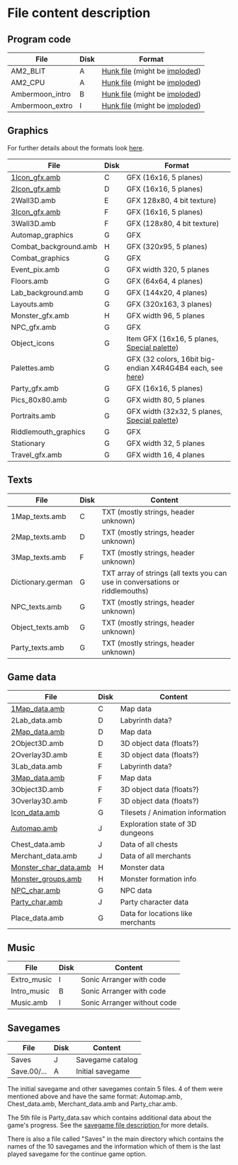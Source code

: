 # File content description

## Program code

File | Disk | Format
---- | ---- | ----
AM2_BLIT | A | [Hunk file](Hunks.md) (might be [imploded](Imploding.md))
AM2_CPU | A | [Hunk file](Hunks.md) (might be [imploded](Imploding.md))
Ambermoon_intro | B | [Hunk file](Hunks.md) (might be [imploded](Imploding.md))
Ambermoon_extro | I | [Hunk file](Hunks.md) (might be [imploded](Imploding.md))

## Graphics

For further details about the formats look [here](../FileSpecs/Graphics.md).

File | Disk | Format
---- | ---- | ----
[1Icon_gfx.amb](../FileSpecs/Maps2D.md) | C | GFX (16x16, 5 planes)
[2Icon_gfx.amb](../FileSpecs/Maps2D.md) | D | GFX (16x16, 5 planes)
2Wall3D.amb | E | GFX 128x80, 4 bit texture)
[3Icon_gfx.amb](../FileSpecs/Maps2D.md) | F | GFX (16x16, 5 planes)
3Wall3D.amb | F | GFX (128x80, 4 bit texture)
Automap_graphics | G | GFX
Combat_background.amb | H | GFX (320x95, 5 planes)
Combat_graphics | G | GFX
Event_pix.amb | G | GFX width 320, 5 planes
Floors.amb | G | GFX (64x64, 4 planes)
Lab_background.amb | G | GFX (144x20, 4 planes)
Layouts.amb | G | GFX (320x163, 3 planes)
Monster_gfx.amb | H | GFX width 96, 5 planes
NPC_gfx.amb | G | GFX
Object_icons | G | Item GFX (16x16, 5 planes, [Special palette](../FileSpecs/Graphics.md))
Palettes.amb | G | GFX (32 colors, 16bit big-endian X4R4G4B4 each, see [here](../FileSpecs/Graphics.md))
Party_gfx.amb | G | GFX (16x16, 5 planes)
Pics_80x80.amb | G | GFX width 80, 5 planes
Portraits.amb | G | GFX width (32x32, 5 planes, [Special palette](../FileSpecs/Graphics.md))
Riddlemouth_graphics | G | GFX
Stationary | G | GFX width 32, 5 planes
Travel_gfx.amb | G | GFX width 16, 4 planes

## Texts

File | Disk | Content
---- | ---- | ----
1Map_texts.amb | C | TXT (mostly strings, header unknown)
2Map_texts.amb | D | TXT (mostly strings, header unknown)
3Map_texts.amb | F | TXT (mostly strings, header unknown)
Dictionary.german | G | TXT array of strings (all texts you can use in conversations or riddlemouths)
NPC_texts.amb | G | TXT (mostly strings, header unknown)
Object_texts.amb | G | TXT (mostly strings, header unknown)
Party_texts.amb | G | TXT (mostly strings, header unknown)

## Game data

File | Disk | Content
---- | ---- | ----
[1Map_data.amb](../FileSpecs/Maps.md) | C | Map data
2Lab_data.amb | D | Labyrinth data?
[2Map_data.amb](../FileSpecs/Maps.md) | D | Map data
2Object3D.amb | D | 3D object data (floats?)
2Overlay3D.amb | E | 3D object data (floats?)
3Lab_data.amb | F | Labyrinth data?
[3Map_data.amb](../FileSpecs/Maps.md) | F | Map data
3Object3D.amb | F | 3D object data (floats?)
3Overlay3D.amb | F | 3D object data (floats?)
[Icon_data.amb](../FileSpecs/Maps.md) | G | Tilesets / Animation information
[Automap.amb](../FileSpecs/Maps.md) | J | Exploration state of 3D dungeons
Chest_data.amb | J | Data of all chests
Merchant_data.amb | J | Data of all merchants
[Monster_char_data.amb](../FileSpecs/Characters.md) | H | Monster data
[Monster_groups.amb](../FileSpecs/Characters.md) | H | Monster formation info
[NPC_char.amb](../FileSpecs/Characters.md) | G | NPC data
[Party_char.amb](../FileSpecs/Characters.md) | J | Party character data
Place_data.amb | G | Data for locations like merchants

## Music

File | Disk | Content
---- | ---- | ----
Extro_music | I | Sonic Arranger with code
Intro_music | B | Sonic Arranger with code
Music.amb | I | Sonic Arranger without code

## Savegames

File | Disk | Content
---- | ---- | ----
Saves | J | Savegame catalog
Save.00/... | A | Initial savegame

The initial savegame and other savegames contain 5 files. 4 of them were mentioned above and have the same format: Automap.amb, Chest_data.amb, Merchant_data.amb and Party_char.amb.

The 5th file is Party_data.sav which contains additional data
about the game's progress. See the [savegame file description ](../FileSpecs/Savegame.md) for more details.

There is also a file called "Saves" in the main directory
which contains the names of the 10 savegames and the information
which of them is the last played savegame for the continue
game option.
